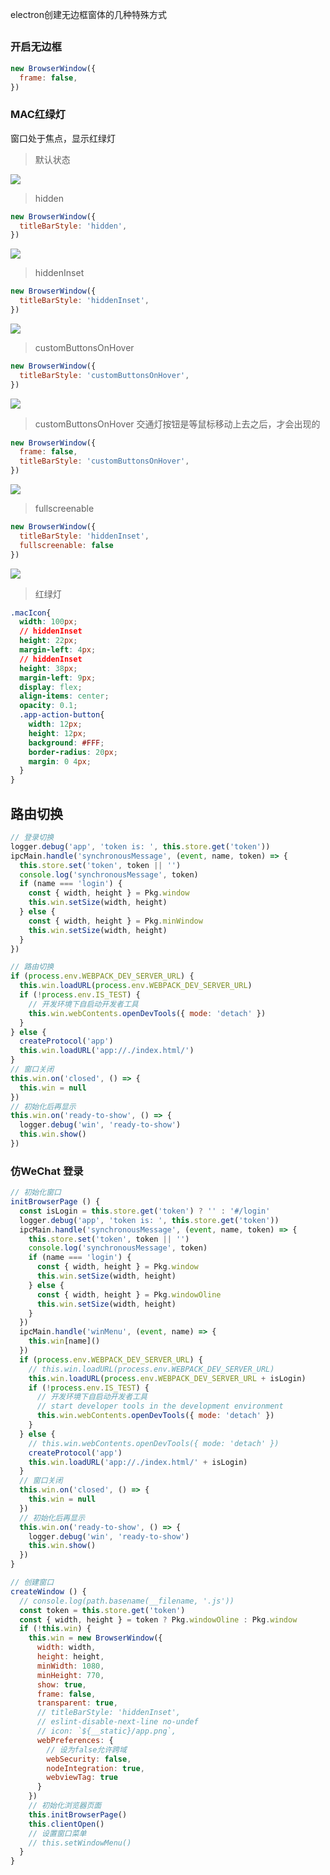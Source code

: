 electron创建无边框窗体的几种特殊方式

## 

### 开启无边框

```JavaScript
new BrowserWindow({
  frame: false,
})
```

### MAC红绿灯
窗口处于焦点，显示红绿灯
> 默认状态

![](https://p1-juejin.byteimg.com/tos-cn-i-k3u1fbpfcp/b9195d2ce92d471f90eae582209bb0b3~tplv-k3u1fbpfcp-watermark.image)

> hidden

```JavaScript
new BrowserWindow({
  titleBarStyle: 'hidden',
})
```
![](https://p3-juejin.byteimg.com/tos-cn-i-k3u1fbpfcp/76923ffc620845a9937cbbe37cfb3fba~tplv-k3u1fbpfcp-watermark.image)

> hiddenInset

```JavaScript
new BrowserWindow({
  titleBarStyle: 'hiddenInset',
})
```
![](https://p1-juejin.byteimg.com/tos-cn-i-k3u1fbpfcp/e9310149a7db489ca1166ad62046e5f8~tplv-k3u1fbpfcp-watermark.image)

> customButtonsOnHover

```JavaScript
new BrowserWindow({
  titleBarStyle: 'customButtonsOnHover',
})
```
![](https://p1-juejin.byteimg.com/tos-cn-i-k3u1fbpfcp/18d9206bfbac4169af091413e23c6649~tplv-k3u1fbpfcp-watermark.image)

> customButtonsOnHover
交通灯按钮是等鼠标移动上去之后，才会出现的

```JavaScript
new BrowserWindow({
  frame: false,
  titleBarStyle: 'customButtonsOnHover',
})
```
![](https://p1-juejin.byteimg.com/tos-cn-i-k3u1fbpfcp/18d9206bfbac4169af091413e23c6649~tplv-k3u1fbpfcp-watermark.image)

> fullscreenable

```JavaScript
new BrowserWindow({
  titleBarStyle: 'hiddenInset',
  fullscreenable: false
})
```
![](https://p6-juejin.byteimg.com/tos-cn-i-k3u1fbpfcp/1fe640d16d5349c7821f3143629bbe69~tplv-k3u1fbpfcp-watermark.image)

> 红绿灯

```css
.macIcon{
  width: 100px;
  // hiddenInset
  height: 22px;
  margin-left: 4px;
  // hiddenInset
  height: 38px;
  margin-left: 9px;
  display: flex;
  align-items: center;
  opacity: 0.1;
  .app-action-button{
    width: 12px;
    height: 12px;
    background: #FFF;
    border-radius: 20px;
    margin: 0 4px;
  }
}
```

## 路由切换

```JavaScript
// 登录切换
logger.debug('app', 'token is: ', this.store.get('token'))
ipcMain.handle('synchronousMessage', (event, name, token) => {
  this.store.set('token', token || '')
  console.log('synchronousMessage', token)
  if (name === 'login') {
    const { width, height } = Pkg.window
    this.win.setSize(width, height)
  } else {
    const { width, height } = Pkg.minWindow
    this.win.setSize(width, height)
  }
})

// 路由切换
if (process.env.WEBPACK_DEV_SERVER_URL) {
  this.win.loadURL(process.env.WEBPACK_DEV_SERVER_URL)
  if (!process.env.IS_TEST) {
    // 开发环境下自启动开发者工具
    this.win.webContents.openDevTools({ mode: 'detach' })
  }
} else {
  createProtocol('app')
  this.win.loadURL('app://./index.html/')
}
// 窗口关闭
this.win.on('closed', () => {
  this.win = null
})
// 初始化后再显示
this.win.on('ready-to-show', () => {
  logger.debug('win', 'ready-to-show')
  this.win.show()
})
```


### 仿WeChat 登录

```JavaScript
// 初始化窗口
initBrowserPage () {
  const isLogin = this.store.get('token') ? '' : '#/login'
  logger.debug('app', 'token is: ', this.store.get('token'))
  ipcMain.handle('synchronousMessage', (event, name, token) => {
    this.store.set('token', token || '')
    console.log('synchronousMessage', token)
    if (name === 'login') {
      const { width, height } = Pkg.window
      this.win.setSize(width, height)
    } else {
      const { width, height } = Pkg.windowOline
      this.win.setSize(width, height)
    }
  })
  ipcMain.handle('winMenu', (event, name) => {
    this.win[name]()
  })
  if (process.env.WEBPACK_DEV_SERVER_URL) {
    // this.win.loadURL(process.env.WEBPACK_DEV_SERVER_URL)
    this.win.loadURL(process.env.WEBPACK_DEV_SERVER_URL + isLogin)
    if (!process.env.IS_TEST) {
      // 开发环境下自启动开发者工具
      // start developer tools in the development environment
      this.win.webContents.openDevTools({ mode: 'detach' })
    }
  } else {
    // this.win.webContents.openDevTools({ mode: 'detach' })
    createProtocol('app')
    this.win.loadURL('app://./index.html/' + isLogin)
  }
  // 窗口关闭
  this.win.on('closed', () => {
    this.win = null
  })
  // 初始化后再显示
  this.win.on('ready-to-show', () => {
    logger.debug('win', 'ready-to-show')
    this.win.show()
  })
}

// 创建窗口
createWindow () {
  // console.log(path.basename(__filename, '.js'))
  const token = this.store.get('token')
  const { width, height } = token ? Pkg.windowOline : Pkg.window
  if (!this.win) {
    this.win = new BrowserWindow({
      width: width,
      height: height,
      minWidth: 1080,
      minHeight: 770,
      show: true,
      frame: false,
      transparent: true,
      // titleBarStyle: 'hiddenInset',
      // eslint-disable-next-line no-undef
      // icon: `${__static}/app.png`,
      webPreferences: {
        // 设为false允许跨域
        webSecurity: false,
        nodeIntegration: true,
        webviewTag: true
      }
    })
    // 初始化浏览器页面
    this.initBrowserPage()
    this.clientOpen()
    // 设置窗口菜单
    // this.setWindowMenu()
  }
}
```

```JavaScript
```